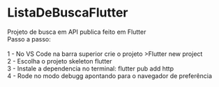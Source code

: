 # ListaDeBuscaFlutter
Projeto de busca em API publica feito em Flutter <br/>
Passo a passo: <br/><br/>
1 - No VS Code na barra superior crie o projeto >Flutter new project <br/>
2 - Escolha o projeto skeleton flutter <br/>
3 - Instale a dependencia no terminal: flutter pub add http <br/>
4 - Rode no modo debugg apontando para o navegador de preferência <br/>
